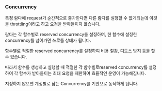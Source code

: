 ### Concurrency
특정 람다에 request가 순간적으로 증가한다면 다른 람다를 실행할 수 없게되는데 이것을 throttling이라고 하고 요청을 받아들이지 않습니다.  

람다는 각 함수별로 reserved concurrency를 설정하여, 한 함수에 설정한 concurrency를 넘어가면 쓰로틀 상태가 됩니다.  

함수별로 적절한 reserved concurrency를 설정하여 비용 절감, 디도스 방지 등을 할 수 있습니다.  

따라서 함수를 생성하고 실행할 때 적절한 각 함수별로reserved concurrency를 설정하여 각 함수가 받아들이는 최대 요청을 제한하여 효율적인 운영이 가능해집니다.

지정하지 않으면 계정별로 남는 Concurrency를 기반으로 동작하게 됩니다.